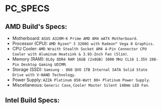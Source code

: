 # PC_SPECS

## AMD Build's Specs:

- Motherboard: `ASUS A320M-K Prime AMD AM4 mATX Motherboard`.
- Processor (CPU): `AMD Ryzen™ 3 3200G with Radeon™ Vega 8 Graphics`.
- CPU Cooler: `AMD Wraith Stealth Socket AM4 4-Pin Connector CPU Cooler with Aluminum Heatsink & 3.93-Inch Fan (Slim)`.
- Memory (RAM): `OLOy DDR4 RAM 16GB (2x8GB) 3000 MHz CL16 1.35V 288-Pin Desktop Gaming UDIMM`.
- Storage (SSD): `Samsung - 860 QVO 1TB Internal SATA Solid State Drive with V-NAND Technology`.
- Power Supply: `AZZA Platinum 850-Watt 80+ Platinum Power Supply`.
- Miscellaneous: `Generic Case`, `Cooler Master Silent 140mm LED Fan`.

## Intel Build Specs:
